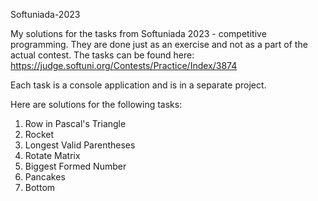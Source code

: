 Softuniada-2023

My solutions for the tasks from Softuniada 2023 - competitive programming. They are done just as an exercise and not as a part of the actual contest.  The tasks can be found here: https://judge.softuni.org/Contests/Practice/Index/3874 

Each task is a console application and is in a separate project.

Here are solutions for the following tasks:
1. Row in Pascal's Triangle
2. Rocket
3. Longest Valid Parentheses
4. Rotate Matrix
5. Biggest Formed Number
6. Pancakes
7. Bottom
